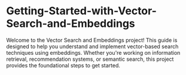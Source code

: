 # Getting-Started-with-Vector-Search-and-Embeddings
Welcome to the Vector Search and Embeddings project! This guide is designed to help you understand and implement vector-based search techniques using embeddings. Whether you're working on information retrieval, recommendation systems, or semantic search, this project provides the foundational steps to get started.
